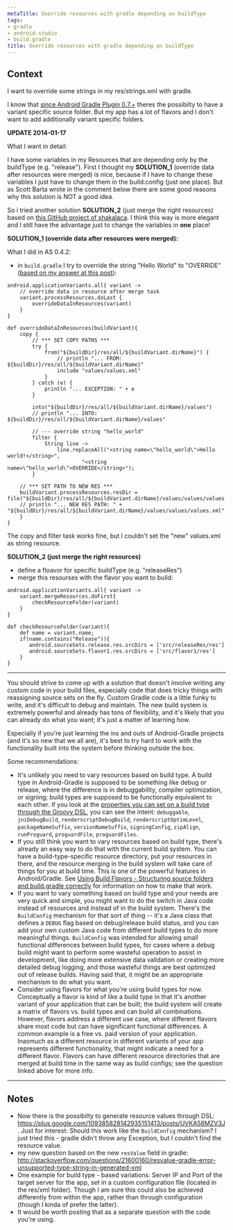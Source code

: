 ```yaml
---
metaTitle: Override resources with gradle depending on buildType
tags:
- gradle
- android-studio
- build.gradle
title: Override resources with gradle depending on buildType
---
```


## Context

I want to override some strings in my res/strings.xml with gradle.


I know that [since Android Gradle Plugin 0.7.+](http://tools.android.com/tech-docs/new-build-system) theres the possibilty to have a variant specific source folder. 
But my app has a lot of flavors and I don't want to add additionally variant specific folders.


**UPDATE 2014-01-17**


What I want in detail:


I have some variables in my Resources that are depending only by the buildType (e.g. "release"). 
First I thought my **SOLUTION\_1** (override data after resources were merged) is nice, because if I have to change these variables I just have to change them in the build.config (just one place). 
But as Scott Barta wrote in the comment below there are some good reasons why this solution is NOT a good idea.


So i tried another solution **SOLUTION\_2** (just merge the right resources) based on [this GitHub project of shakalaca](https://github.com/shakalaca/learning_gradle_android/blob/082fa1575de1fa75ef09c90cb0cfdd60407e184d/07_tricks/app/build.gradle). I think this way is more elegant and I still have the advantage just to change the variables in **one** place!


**SOLUTION\_1 (override data after resources were merged):**


What I did in AS 0.4.2:


* in `build.gradle` I try to override the string "Hello World" to "OVERRIDE" ([based on my answer at this post](https://stackoverflow.com/questions/17465353/how-to-replace-a-string-for-a-buildvariant-with-gradle-in-android-studio)):



```
android.applicationVariants.all{ variant ->
    // override data in resource after merge task
    variant.processResources.doLast {
        overrideDataInResources(variant)
    }
}

def overrideDataInResources(buildVariant){
    copy {
        // *** SET COPY PATHS ***
        try {
            from("${buildDir}/res/all/${buildVariant.dirName}") {
                // println "... FROM: ${buildDir}/res/all/${buildVariant.dirName}"
                include "values/values.xml"
            }
        } catch (e) {
            println "... EXCEPTION: " + e
        }

        into("${buildDir}/res/all/${buildVariant.dirName}/values")
        // println "... INTO: ${buildDir}/res/all/${buildVariant.dirName}/values"

        // --- override string "hello_world"
        filter {
            String line ->
                line.replaceAll("<string name=\"hello_world\">Hello world!</string>",
                        "<string name=\"hello_world\">OVERRIDE</string>");
        }

    // *** SET PATH TO NEW RES *** 
    buildVariant.processResources.resDir = file("${buildDir}/res/all/${buildVariant.dirName}/values/values/values.xml")
    // println "... NEW RES PATH: " + "${buildDir}/res/all/${buildVariant.dirName}/values/values/values.xml"
    }
}

```


The copy and filter task works fine, but I couldn't set the "new" values.xml as string resource.


**SOLUTION\_2 (just merge the right resources)**


* define a floavor for specific buildType (e.g. "releaseRes")
* merge this resourses with the flavor you want to build:



```
android.applicationVariants.all{ variant ->
    variant.mergeResources.doFirst{
        checkResourceFolder(variant)
    }
}

def checkResourceFolder(variant){
    def name = variant.name;
    if(name.contains("Release")){
       android.sourceSets.release.res.srcDirs = ['src/releaseRes/res']
       android.sourceSets.flavor1.res.srcDirs = ['src/flavor1/res']
    }
}

```


---

You should strive to come up with a solution that doesn't involve writing any custom code in your build files, especially code that does tricky things with reassigning source sets on the fly. Custom Gradle code is a little funky to write, and it's difficult to debug and maintain. The new build system is extremely powerful and already has tons of flexibility, and it's likely that you can already do what you want; it's just a matter of learning how.


Especially if you're just learning the ins and outs of Android-Gradle projects (and it's so new that we all are), it's best to try hard to work with the functionality built into the system before thinking outside the box.


Some recommendations:


* It's unlikely you need to vary resources based on build type. A build type in Android-Gradle is supposed to be something like debug or release, where the difference is in debuggability, compiler optimization, or signing; build types are supposed to be functionally equivalent to each other. If you look at the [properties you can set on a build type through the Groovy DSL](http://tools.android.com/tech-docs/new-build-system/user-guide#TOC-Build-Types), you can see the intent: `debuggable`, `jniDebugBuild`, `renderscriptDebugBuild`, `renderscriptOptimLevel`, `packageNameSuffix`, `versionNameSuffix`, `signingConfig`, `zipAlign`, `runProguard`, `proguardFile`, `proguardFiles`.
* If you still think you want to vary resources based on build type, there's already an easy way to do that with the current build system. You can have a build-type-specific resource directory, put your resources in there, and the resource merging in the build system will take care of things for you at build time. This is one of the powerful features in Android/Gradle. See [Using Build Flavors - Structuring source folders and build.gradle correctly](https://stackoverflow.com/questions/16737006/using-build-flavors-structuring-source-folders-and-build-gradle-correctly) for information on how to make that work.
* If you want to vary something based on build type and your needs are very quick and simple, you might want to do the switch in Java code instead of resources and instead of in the build system. There's the `BuildConfig` mechanism for that sort of thing -- it's a Java class that defines a `DEBUG` flag based on debug/release build status, and you can add your own custom Java code from different build types to do more meaningful things. `BuildConfig` was intended for allowing small functional differences between build types, for cases where a debug build might want to perform some wasteful operation to assist in development, like doing more extensive data validation or creating more detailed debug logging, and those wasteful things are best optimized out of release builds. Having said that, it might be an appropriate mechanism to do what you want.
* Consider using flavors for what you're using build types for now. Conceptually a flavor is kind of like a build type in that it's another variant of your application that can be built; the build system will create a matrix of flavors vs. build types and can build all combinations. However, flavors address a different use case, where different flavors share most code but can have significant functional differences. A common example is a free vs. paid version of your application. Inasmuch as a different resource in different variants of your app represents different functionality, that might indicate a need for a different flavor. Flavors can have different resource directories that are merged at build time in the same way as build configs; see the question linked above for more info.


---

## Notes

- Now there is the possibilty to generate resource values through DSL: https://plus.google.com/109385828142935151413/posts/UVKA58MZV3J. Just for interest: Should this work like the `BuildConfig` mechanism? I just tried this - gradle didn't throw any Exception, but I couldn't find the resource value.
- my new question based on the new `resValue` field in gradle: http://stackoverflow.com/questions/21600160/resvalue-gradle-error-unsupported-type-string-in-generated-xml
- One example for build type - based variations: Server IP and Port of the target server for the app, set in a custom configuration file (located in the res/xml folder). Though I am sure this could also be achieved differently from within the app, rather than through configuration (though I kinda of prefer the latter).
- It would be worth posting that as a separate question with the code you're using.
